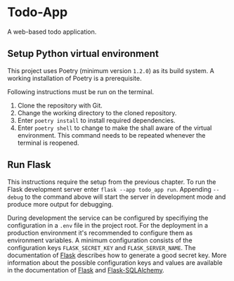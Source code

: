 # Todo-App

A web-based todo application.

## Setup Python virtual environment

This project uses Poetry (minimum version `1.2.0`) as its build system.
A working installation of Poetry is a prerequisite.

Following instructions must be run on the terminal.

1. Clone the repository with Git.
2. Change the working directory to the cloned repository.
3. Enter `poetry install` to install required dependencies.
4. Enter `poetry shell` to change to make the shall aware of the virtual environment.
   This command needs to be repeated whenever the terminal is reopened.

## Run Flask

This instructions require the setup from the previous chapter.
To run the Flask development server enter `flask --app todo_app run`.
Appending `--debug` to the command above will start the server in development mode and produce more output for debugging.

During development the service can be configured by specifiying the configuration in a `.env` file in the project root.
For the deployment in a production environment it's recommended to configure them as environment variables.
A minimum configuration consists of the configuration keys `FLASK_SECRET_KEY` and `FLASK_SERVER_NAME`.
The documentation of [Flask](https://flask.palletsprojects.com/en/3.0.x/quickstart/#sessions) describes how to generate a good secret key.
More information about the possible configuration keys and values are available in the documentation of [Flask](https://flask.palletsprojects.com/en/3.0.x/config/#builtin-configuration-values) and [Flask-SQLAlchemy](https://flask-sqlalchemy.palletsprojects.com/en/3.1.x/config/#configuration-keys).
